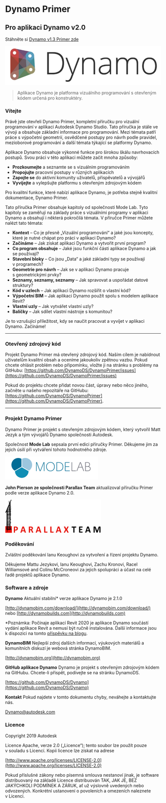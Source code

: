 

# Dynamo Primer

## Pro aplikaci Dynamo v2.0

Stáhněte si [Dynamo v1.3 Primer zde](http://primer.dynamobim.org/en/Appendix/DynamoPrimer-Print1_3.pdf)

![Logo aplikace Dynamo](images/dynamo_logo_dark-trim.jpg)

> Aplikace Dynamo je platforma vizuálního programování s otevřeným kódem určená pro konstruktéry.

### Vítejte

Právě jste otevřeli Dynamo Primer, kompletní příručku pro vizuální programování v aplikaci Autodesk Dynamo Studio. Tato příručka je stále ve vývoji a obsahuje základní informace pro programování. Mezi témata patří práce s výpočetní geometrií, osvědčené postupy pro návrh podle pravidel, mezioborové programování a další témata týkající se platformy Dynamo.

Aplikace Dynamo obsahuje výkonné funkce pro širokou škálu navrhovacích postupů. Svou práci v této aplikaci můžete začít mnoha způsoby:

* **Prozkoumejte** a seznamte se s vizuálním programováním
* **Propojujte** pracovní postupy v různých aplikacích
* **Zapojte se** do aktivní komunity uživatelů, přispěvatelů a vývojářů
* **Vyvíjejte** a vylepšujte platformu s otevřeným zdrojovým kódem

Pro kvalitní funkce, které nabízí aplikace Dynamo, je potřeba stejně kvalitní dokumentace, Dynamo Primer.

Tato příručka Primer obsahuje kapitoly od společnosti Mode Lab. Tyto kapitoly se zaměřují na základy práce s vizuálními programy v aplikaci Dynamo a obsahují i některá pokročilá témata. V příručce Primer můžete nalézt tato témata:

* **Kontext** – Co je přesně „Vizuální programování“ a jaké jsou koncepty, které je nutné chápat pro práci v aplikaci Dynamo?
* **Začínáme** – Jak získat aplikaci Dynamo a vytvořit první program?
* **Co program obsahuje** – Jaké jsou funkční části aplikace Dynamo a jak se používají?
* **Stavební bloky** – Co jsou „Data“ a jaké základní typy se používají v programech?
* **Geometrie pro návrh** – Jak se v aplikaci Dynamo pracuje s geometrickými prvky?
* **Seznamy, seznamy, seznamy** – Jak spravovat a uspořádat datové struktury?
* **Kód v uzlech** – Jak aplikaci Dynamo rozšířit o vlastní kód?
* **Výpočetní BIM** – Jak aplikaci Dynamo použít spolu s modelem aplikace Revit?
* **Vlastní uzly** – Jak vytvářet vlastní uzly?
* **Balíčky** – Jak sdílet vlastní nástroje s komunitou?

Je to vzrušující příležitost, kdy se naučit pracovat a vyvíjet v aplikaci Dynamo. Začínáme!

---

### Otevřený zdrojový kód

Projekt Dynamo Primer má otevřený zdrojový kód. Naším cílem je nabídnout uživatelům kvalitní obsah a oceníme jakoukoliv zpětnou vazbu. Pokud chcete ohlásit problém nebo připomínku, vložte ji na stránku s problémy na GitHubu: [https://github.com/DynamoDS/DynamoPrimer/issues](https://github.com/DynamoDS/DynamoPrimer/issues)

Pokud do projektu chcete přidat novou část, úpravy nebo něco jiného, začněte u našeho repozitáře na GitHubu: [https://github.com/DynamoDS/DynamoPrimer](https://github.com/DynamoDS/DynamoPrimer).

---

### Projekt Dynamo Primer

Dynamo Primer je projekt s otevřeným zdrojovým kódem, který vytvořil Matt Jezyk a tým vývojářů Dynamo společnosti Autodesk.

Společnost **Mode Lab** sepsala první edici příručky Primer. Děkujeme jim za jejich úsilí při vytváření tohoto hodnotného zdroje.

[![](images/MODELAB_Logo.png)](http://modelab.is)

**John Pierson ze společnosti Parallax Team** aktualizoval příručku Primer podle verze aplikace Dynamo 2.0.

[![](images/PRLX_Logo.jpg)](http://www.parallaxteam.com/)

### Poděkování

Zvláštní poděkování Ianu Keoughovi za vytvoření a řízení projektu Dynamo.

Děkujeme Mattu Jezykovi, Ianu Keoughovi, Zachu Kronovi, Racel Williamsové and Colinu McCroneovi za jejich spolupráci a účast na celé řadě projektů aplikace Dynamo.

### Software a zdroje

**Dynamo** Aktuální stabilní* verze aplikace Dynamo je 2.1.0

[http://dynamobim.com/download/](http://dynamobim.com/download/) nebo [http://dynamobuilds.com](http://dynamobuilds.com)

*Poznámka: Počínaje aplikací Revit 2020 je aplikace Dynamo součástí vydání aplikace Revit a nemusí být ručně instalována. Další informace jsou k dispozici na tomto [příspěvku na blogu](https://dynamobim.org/dynamo-core-2-1-release/).

**DynamoBIM** Nejlepší zdroj dalších informací, výukových materiálů a komunitních diskuzí je webová stránka DynamoBIM.

[http://dynamobim.org](http://dynamobim.org)

**GitHub aplikace Dynamo** Dynamo je projekt s otevřeným zdrojovým kódem na GitHubu. Chcete-li přispět, podívejte se na stránku DynamoDS.

[https://github.com/DynamoDS/Dynamo](https://github.com/DynamoDS/Dynamo)

**Kontakt** Pokud najdete v tomto dokumentu chyby, neváhejte a kontaktujte nás.

Dynamo@autodesk.com

### Licence

Copyright 2019 Autodesk

Licence Apache, verze 2.0 („Licence“); tento soubor lze použít pouze v souladu s Licencí. Kopii licence lze získat na adrese

[http://www.apache.org/licenses/LICENSE-2.0](http://www.apache.org/licenses/LICENSE-2.0)

Pokud příslušné zákony nebo písemná smlouva nestanoví jinak, je software distribuovaný na základě Licence distribuován TAK, JAK JE, BEZ JAKÝCHKOLI PODMÍNEK A ZÁRUK, ať už výslovně uvedených nebo odvozených. Konkrétní ustanovení o povoleních a omezeních naleznete v Licenci.

